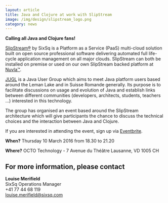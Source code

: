 ```yaml
---
layout: article
title: Java and Clojure at work with SlipStream
image: /img/design/slipstream_logo.png 
category: news
---
```


**Calling all Java and Clojure fans!**

[SlipStream®](http://sixsq.com/products/slipstream/) by SixSq is a Platform as a Service (PaaS) multi-cloud solution built on open source professional software delivering automated full life-cycle application management on all major clouds. SlipStream can both be installed on premise or used on our own SlipStream backed platform at [Nuvla™](http://sixsq.com/services/nuvla/).

[JUGL](https://community.oracle.com/community/java) is a Java User Group which aims to meet Java platform users based around the Leman Lake and in Suisse Romande generally. Its purpose is to facilitate discussions on usage and evolution of Java and establish links between different communities (developers, architects, students, teachers ...) interested in this technology. 

The group has organised an event based around the SlipStream architecture which will give participants the chance to discuss the technical choices and the interaction between Java and Clojure.

If you are interested in attending the event, sign up via [Eventbrite](https://www.eventbrite.fr/e/billets-slipstream-architecture-java-and-clojure-at-work-21352514947?aff=es2). 


**When?**
Thursday 10 March 2016 from 18.30 to 21.20

**Where?**
OCTO Technology - 7 Avenue du Théâtre Lausanne, VD 1005 CH

For more information, please contact
----

**Louise Merifield**  
SixSq Operations Manager  
+41 77 44 68 119  
[louise.merifield@sixsq.com](mailto:louise.merifield@sixsq.com)

